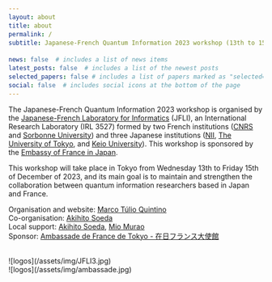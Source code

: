 ```yaml
---
layout: about
title: about
permalink: /
subtitle: Japanese-French Quantum Information 2023 workshop (13th to 15th December 2023)

news: false  # includes a list of news items
latest_posts: false  # includes a list of the newest posts
selected_papers: false # includes a list of papers marked as "selected={true}"
social: false  # includes social icons at the bottom of the page
---
```


The Japanese-French Quantum Information 2023 workshop is organised by the [Japanese-French Laboratory for Informatics](https://jfli.cnrs.fr) (JFLI), an International Research Laboratory (IRL 3527) formed by two French institutions ([CNRS](https://www.cnrs.fr/en) and [Sorbonne University](https://www.sorbonne-universite.fr/)) and three Japanese institutions ([NII](https://www.nii.ac.jp/en/), [The University of Tokyo](https://www.u-tokyo.ac.jp/en/), and [Keio University](https://www.keio.ac.jp/en/)). This workshop is sponsored by the [Embassy of France in Japan](https://jp.ambafrance.org/).

This workshop will take place in Tokyo from Wednesday 13th to Friday 15th of December of 2023, and its main goal is to maintain and strengthen the collaboration between quantum information researchers based in Japan and France.


Organisation and website: [Marco Túlio Quintino](https://mtcq.github.io/) <br>
Co-organisation: [Akihito Soeda](https://www.nii.ac.jp/en/faculty/informatics/soeda_akihito/) <br>
Local support:  [Akihito Soeda](https://www.nii.ac.jp/en/faculty/informatics/soeda_akihito/), [Mio Murao](http://www.s.u-tokyo.ac.jp/en/people/murao_mio/) <br>
Sponsor:  [Ambassade de France de Tokyo - 在日フランス大使館](https://jp.ambafrance.org/)

 <br>
 ![logos](/assets/img/JFLI3.jpg)
 <br>
 ![logos](/assets/img/ambassade.jpg)
